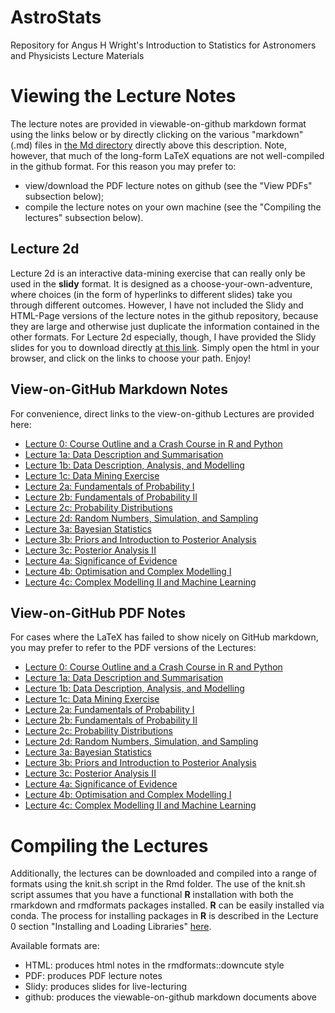# AstroStats
Repository for Angus H Wright's Introduction to Statistics for Astronomers and Physicists Lecture Materials

# Viewing the Lecture Notes 
The lecture notes are provided in viewable-on-github markdown format using the links below or by directly clicking on the
various "markdown" (.md) files in [the Md directory](https://github.com/AngusWright/AstroStats/blob/master/Md) directly
above this description. Note, however, that much of the long-form LaTeX equations are not well-compiled in the github
format. For this reason you may prefer to: 
- view/download the PDF lecture notes on github (see the "View PDFs" subsection below); 
- compile the lecture notes on your own machine (see the "Compiling the lectures" subsection below). 

## Lecture 2d 
Lecture 2d is an interactive data-mining exercise that can really only be used in the **slidy** format. It is designed as a 
choose-your-own-adventure, where choices (in the form of hyperlinks to different slides) take you through different outcomes. 
However, I have not included the Slidy and HTML-Page versions of the lecture notes in the github repository, because
they are large and otherwise just duplicate the information contained in the other formats. For Lecture 2d especially,
though, I have provided the Slidy slides for you to download directly [at this
link](https://ruhr-uni-bochum.sciebo.de/s/hsXiuJ5iaoovyWo). Simply open the html in your browser, and click on the links
to choose your path. Enjoy! 

## View-on-GitHub Markdown Notes 
For convenience, direct links to the view-on-github Lectures are provided here: 

- [Lecture 0: Course Outline and a Crash Course in R and Python](https://github.com/AngusWright/AstroStats/blob/master/Md/IntroductionToStatistics_Section0.md)
- [Lecture 1a: Data Description and Summarisation](https://github.com/AngusWright/AstroStats/blob/master/Md/IntroductionToStatistics_Section1a.md)
- [Lecture 1b: Data Description, Analysis, and Modelling](https://github.com/AngusWright/AstroStats/blob/master/Md/IntroductionToStatistics_Section1b.md)
- [Lecture 1c: Data Mining Exercise](https://github.com/AngusWright/AstroStats/blob/master/Md/IntroductionToStatistics_Section1c.md)
- [Lecture 2a: Fundamentals of Probability I](https://github.com/AngusWright/AstroStats/blob/master/Md/IntroductionToStatistics_Section2a.md)
- [Lecture 2b: Fundamentals of Probability II](https://github.com/AngusWright/AstroStats/blob/master/Md/IntroductionToStatistics_Section2b.md)
- [Lecture 2c: Probability Distributions](https://github.com/AngusWright/AstroStats/blob/master/Md/IntroductionToStatistics_Section2c.md)
- [Lecture 2d: Random Numbers, Simulation, and Sampling](https://github.com/AngusWright/AstroStats/blob/master/Md/IntroductionToStatistics_Section2d.md)
- [Lecture 3a: Bayesian Statistics](https://github.com/AngusWright/AstroStats/blob/master/Md/IntroductionToStatistics_Section3a.md)
- [Lecture 3b: Priors and Introduction to Posterior Analysis](https://github.com/AngusWright/AstroStats/blob/master/Md/IntroductionToStatistics_Section3b.md)
- [Lecture 3c: Posterior Analysis II](https://github.com/AngusWright/AstroStats/blob/master/Md/IntroductionToStatistics_Section3c.md)
- [Lecture 4a: Significance of Evidence](https://github.com/AngusWright/AstroStats/blob/master/Md/IntroductionToStatistics_Section4a.md)
- [Lecture 4b: Optimisation and Complex Modelling I](https://github.com/AngusWright/AstroStats/blob/master/Md/IntroductionToStatistics_Section4b.md)
- [Lecture 4c: Complex Modelling II and Machine Learning](https://github.com/AngusWright/AstroStats/blob/master/Md/IntroductionToStatistics_Section4c.md)

## View-on-GitHub PDF Notes 
For cases where the LaTeX has failed to show nicely on GitHub markdown, you may prefer to refer to the PDF versions of the Lectures: 

- [Lecture 0: Course Outline and a Crash Course in R and Python](https://github.com/AngusWright/AstroStats/blob/master/PDF/IntroductionToStatistics_Section0.pdf)
- [Lecture 1a: Data Description and Summarisation](https://github.com/AngusWright/AstroStats/blob/master/PDF/IntroductionToStatistics_Section1a.pdf)
- [Lecture 1b: Data Description, Analysis, and Modelling](https://github.com/AngusWright/AstroStats/blob/master/PDF/IntroductionToStatistics_Section1b.pdf)
- [Lecture 1c: Data Mining Exercise](https://github.com/AngusWright/AstroStats/blob/master/PDF/IntroductionToStatistics_Section1c.pdf)
- [Lecture 2a: Fundamentals of Probability I](https://github.com/AngusWright/AstroStats/blob/master/PDF/IntroductionToStatistics_Section2a.pdf)
- [Lecture 2b: Fundamentals of Probability II](https://github.com/AngusWright/AstroStats/blob/master/PDF/IntroductionToStatistics_Section2b.pdf)
- [Lecture 2c: Probability Distributions](https://github.com/AngusWright/AstroStats/blob/master/PDF/IntroductionToStatistics_Section2c.pdf)
- [Lecture 2d: Random Numbers, Simulation, and Sampling](https://github.com/AngusWright/AstroStats/blob/master/PDF/IntroductionToStatistics_Section2d.pdf)
- [Lecture 3a: Bayesian Statistics](https://github.com/AngusWright/AstroStats/blob/master/PDF/IntroductionToStatistics_Section3a.pdf)
- [Lecture 3b: Priors and Introduction to Posterior Analysis](https://github.com/AngusWright/AstroStats/blob/master/PDF/IntroductionToStatistics_Section3b.pdf)
- [Lecture 3c: Posterior Analysis II](https://github.com/AngusWright/AstroStats/blob/master/PDF/IntroductionToStatistics_Section3c.pdf)
- [Lecture 4a: Significance of Evidence](https://github.com/AngusWright/AstroStats/blob/master/PDF/IntroductionToStatistics_Section4a.pdf)
- [Lecture 4b: Optimisation and Complex Modelling I](https://github.com/AngusWright/AstroStats/blob/master/PDF/IntroductionToStatistics_Section4b.pdf)
- [Lecture 4c: Complex Modelling II and Machine Learning](https://github.com/AngusWright/AstroStats/blob/master/PDF/IntroductionToStatistics_Section4c.pdf)

# Compiling the Lectures 
Additionally, the lectures can be downloaded and compiled into a range of formats using the knit.sh script in the Rmd
folder. The use of the knit.sh script assumes that you have a functional **R** installation with both the rmarkdown and
rmdformats packages installed. **R** can be easily installed via conda. The process for installing packages in **R** is
described in the Lecture 0 section "Installing and Loading Libraries" 
[here](https://github.com/AngusWright/AstroStats/blob/master/Md/IntroductionToStatistics_Section0.md#installing-and-loading-libraries-). 

Available formats are: 

- HTML: produces html notes in the rmdformats::downcute style 
- PDF: produces PDF lecture notes 
- Slidy: produces slides for live-lecturing 
- github: produces the viewable-on-github markdown documents above


